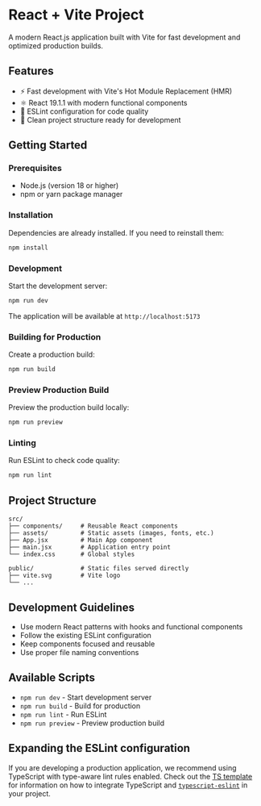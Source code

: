 # React + Vite Project

A modern React.js application built with Vite for fast development and optimized production builds.

## Features

- ⚡️ Fast development with Vite's Hot Module Replacement (HMR)
- ⚛️ React 19.1.1 with modern functional components
- 🔧 ESLint configuration for code quality
- 📁 Clean project structure ready for development

## Getting Started

### Prerequisites

- Node.js (version 18 or higher)
- npm or yarn package manager

### Installation

Dependencies are already installed. If you need to reinstall them:

```bash
npm install
```

### Development

Start the development server:

```bash
npm run dev
```

The application will be available at `http://localhost:5173`

### Building for Production

Create a production build:

```bash
npm run build
```

### Preview Production Build

Preview the production build locally:

```bash
npm run preview
```

### Linting

Run ESLint to check code quality:

```bash
npm run lint
```

## Project Structure

```
src/
├── components/     # Reusable React components
├── assets/         # Static assets (images, fonts, etc.)
├── App.jsx         # Main App component
├── main.jsx        # Application entry point
└── index.css       # Global styles

public/             # Static files served directly
├── vite.svg        # Vite logo
└── ...

```

## Development Guidelines

- Use modern React patterns with hooks and functional components
- Follow the existing ESLint configuration
- Keep components focused and reusable
- Use proper file naming conventions

## Available Scripts

- `npm run dev` - Start development server
- `npm run build` - Build for production
- `npm run lint` - Run ESLint
- `npm run preview` - Preview production build

## Expanding the ESLint configuration

If you are developing a production application, we recommend using TypeScript with type-aware lint rules enabled. Check out the [TS template](https://github.com/vitejs/vite/tree/main/packages/create-vite/template-react-ts) for information on how to integrate TypeScript and [`typescript-eslint`](https://typescript-eslint.io) in your project.
